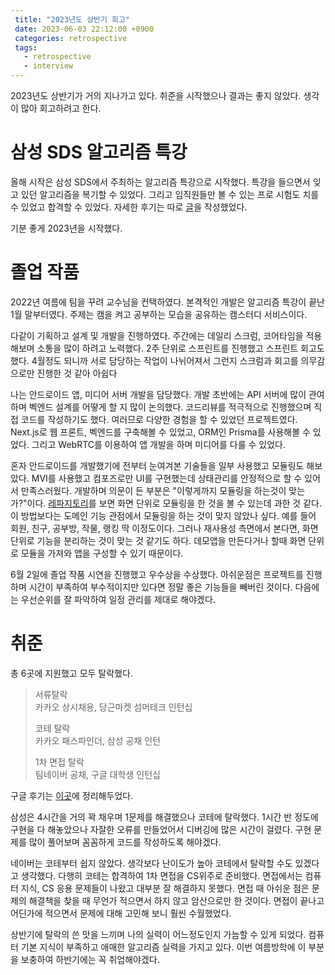 ```yaml
---
 title: "2023년도 상반기 회고"
 date: 2023-06-03 22:12:00 +0900
 categories: retrospective
 tags:
   - retrospective
   - interview
---
```


2023년도 상반기가 거의 지나가고 있다. 취준을 시작했으나 결과는 좋지 않았다. 생각이 많아 회고하려고 한다.

# 삼성 SDS 알고리즘 특강

올해 시작은 삼성 SDS에서 주최하는 알고리즘 특강으로 시작했다. 특강을 들으면서 잊고 있던 알고리즘을 복기할 수 있었다.
그리고 임직원들만 볼 수 있는 프로 시험도 치를 수 있었고 합격할 수 있었다.
자세한 후기는 따로 [글](https://jja08111.github.io/algorithm/samsung-sds-algorithm/)을 작성했었다.

기분 좋게 2023년을 시작했다.

# 졸업 작품

2022년 여름에 팀을 꾸려 교수님을 컨택하였다. 본격적인 개발은 알고리즘 특강이 끝난 1월 말부터였다.
주제는 캠을 켜고 공부하는 모습을 공유하는 캠스터디 서비스이다.

다같이 기획하고 설계 및 개발을 진행하였다. 주간에는 데일리 스크럼, 코어타임을 적용해보며 소통을 많이 하려고 노력했다.
2주 단위로 스프린트를 진행했고 스프린트 회고도 했다. 4월정도 되니까 서로 담당하는 작업이 나뉘어져서 그런지 스크럼과 회고를 의무감으로만 진행한 것 같아 아쉽다

나는 안드로이드 앱, 미디어 서버 개발을 담당했다. 개발 초반에는 API 서버에 많이 관여하며 벡엔드 설계를 어떻게 할 지 많이 논의했다. 코드리뷰를 적극적으로 진행했으며 직접 코드를 작성하기도 했다.
여러므로 다양한 경험을 할 수 있었던 프로젝트였다. Next.js로 웹 프론트, 벡엔드를 구축해볼 수 있었고, ORM인 Prisma를 사용해볼 수 있었다.
그리고 WebRTC를 이용하여 앱 개발을 하며 미디어를 다룰 수 있었다.

혼자 안드로이드를 개발했기에 전부터 눈여겨본 기술들을 일부 사용했고 모듈링도 해보았다. MVI를 사용했고 컴포즈로만 UI를 구현했는데 상태관리를 안정적으로 할 수 있어서 만족스러웠다. 개발하며 의문이 든 부분은 "이렇게까지 모듈링을 하는것이 맞는가?"이다.
[레파지토리](https://github.com/Foundy-LLC/camstudy-android)를 보면 화면 단위로 모듈링을 한 것을 볼 수 있는데 과한 것 같다. 이 방법보다는 도메인 기능 관점에서 모듈링을 하는 것이 맞지 않았나 싶다. 예를 들어 회원, 친구, 공부방, 작물, 랭킹 딱 이정도이다. 그러나 재사용성 측면에서 본다면, 화면 단위로 기능을 분리하는 것이 맞는 것 같기도 하다. 데모앱을 만든다거나 할때 화면 단위로 모듈을 가져와 앱을 구성할 수 있기 때문이다.

6월 2일에 졸업 작품 시연을 진행했고 우수상을 수상했다. 아쉬운점은 프로젝트를 진행하며 시간이 부족하여 부수적이지만 있다면 정말 좋은 기능들을 빼버린 것이다. 다음에는 우선순위를 잘 파악하여 일정 관리를 제대로 해야겠다.

# 취준

총 6곳에 지원했고 모두 탈락했다.

> 서류탈락  
> 카카오 상시채용, 당근마켓 섬머테크 인턴십
>
> 코테 탈락  
> 카카오 패스파인더, 삼성 공채 인턴
>
> 1차 면접 탈락  
> 팀네이버 공채, 구글 대학생 인턴십

구글 후기는 [이곳](https://jja08111.github.io/interview/google-korea-internship-application/)에 정리해두었다.

삼성은 4시간을 거의 꽉 채우며 1문제를 해결했으나 코테에 탈락했다. 1시간 반 정도에 구현을 다 해놓았으나 자잘한 오류를 만들었어서 디버깅에 많은 시간이 걸렸다. 구현 문제를 많이 풀어보며 꼼꼼하게 코드를 작성하도록 해야겠다.

네이버는 코테부터 쉽지 않았다. 생각보다 난이도가 높아 코테에서 탈락할 수도 있겠다고 생각했다. 다행히 코테는 합격하여 1차 면접을 CS위주로 준비했다. 면접에서는 컴퓨터 지식, CS 응용 문제들이 나왔고 대부분 잘 해결하지 못했다.
면접 때 아쉬운 점은 문제의 해결책을 찾을 때 무언가 적으면서 하지 않고 암산으로만 한 것이다. 면접이 끝나고 어딘가에 적으면서 문제에 대해 고민해 보니 훨씬 수월했었다.

상반기에 탈락의 쓴 맛을 느끼며 나의 실력이 어느정도인지 가늠할 수 있게 되었다. 컴퓨터 기본 지식이 부족하고 애매한 알고리즘 실력을 가지고 있다. 이번 여름방학에 이 부분을 보충하여 하반기에는 꼭 취업해야겠다.

